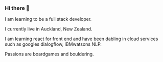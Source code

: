 ### Hi there 👋

I am learning to be a full stack developer.

I currently live in Auckland, New Zealand.

I am learning react for front end and have been dabling in cloud services such as googles dialogflow, IBMwatsons NLP.

Passions are boardgames and bouldering.


